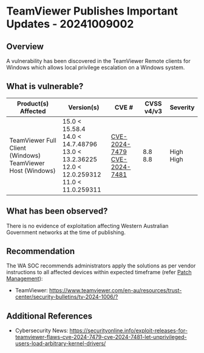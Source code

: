 # TeamViewer Publishes Important Updates - 20241009002

## Overview

A vulnerability has been discovered in the TeamViewer Remote clients for Windows which allows local privilege escalation on a Windows system.

## What is vulnerable?

| Product(s) Affected | Version(s) | CVE # | CVSS v4/v3  | Severity   |
| --- | --- | --- | --- | --- 
| TeamViewer Full Client (Windows) <br> TeamViewer Host (Windows) | 15.0 < 15.58.4 <br> 14.0 < 14.7.48796 <br> 13.0 < 13.2.36225 <br> 12.0 < 12.0.259312 <br> 11.0 < 11.0.259311   | [CVE-2024-7479](https://nvd.nist.gov/vuln/detail/CVE-2024-7479) <br> [CVE-2024-7481](https://nvd.nist.gov/vuln/detail/CVE-2024-7481)   | 8.8 <br> 8.8| High <br> High       |

## What has been observed?

There is no evidence of exploitation affecting Western Australian Government networks at the time of publishing.

## Recommendation

The WA SOC recommends administrators apply the solutions as per vendor instructions to all affected devices within expected timeframe (refer [Patch Management](../guidelines/patch-management.md)):

- TeamViewer: <https://www.teamviewer.com/en-au/resources/trust-center/security-bulletins/tv-2024-1006/?>

## Additional References

- Cybersecurity News: <https://securityonline.info/exploit-releases-for-teamviewer-flaws-cve-2024-7479-cve-2024-7481-let-unprivileged-users-load-arbitrary-kernel-drivers/>
